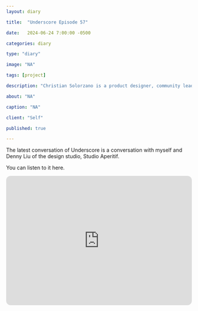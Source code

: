 ```yaml
---
layout: diary

title:  "Underscore Episode 57"

date:   2024-06-24 7:00:00 -0500

categories: diary

type: "diary"

image: "NA"

tags: [project]

description: "Christian Solorzano is a product designer, community leader, educator, and podcast host."

about: "NA"

caption: "NA"

client: "Self"

published: true

---
```


The latest conversation of Underscore is a conversation with myself and Denny Liu of the design studio, Studio Aperitif.

You can listen to it here. 

<iframe style="border-radius:12px" src="https://open.spotify.com/embed/episode/2fOMBIsP8hR2LDNc7W6SmM?utm_source=generator" width="100%" height="352" frameBorder="0" allowfullscreen="" allow="autoplay; clipboard-write; encrypted-media; fullscreen; picture-in-picture" loading="lazy"></iframe>